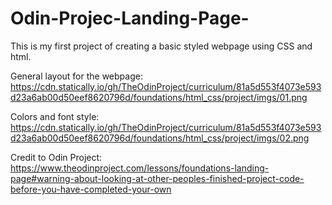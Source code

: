 # Odin-Projec-Landing-Page-
This is my first project of creating a basic styled webpage using CSS and html.

General layout for the webpage: https://cdn.statically.io/gh/TheOdinProject/curriculum/81a5d553f4073e593d23a6ab00d50eef8620796d/foundations/html_css/project/imgs/01.png

Colors and font style: https://cdn.statically.io/gh/TheOdinProject/curriculum/81a5d553f4073e593d23a6ab00d50eef8620796d/foundations/html_css/project/imgs/02.png

Credit to Odin Project: https://www.theodinproject.com/lessons/foundations-landing-page#warning-about-looking-at-other-peoples-finished-project-code-before-you-have-completed-your-own

